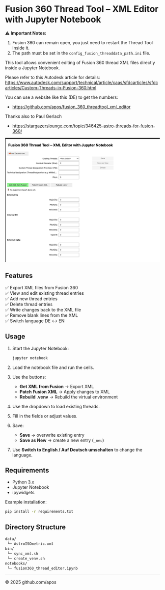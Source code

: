 # Fusion 360 Thread Tool – XML Editor with Jupyter Notebook

⚠️ **Important Notes:**  
1. Fusion 360 can remain open, you just need to restart the Thread Tool inside it.  
2. The path must be set in the `config_fusion_threaddata_path.ini` file.

This tool allows convenient editing of Fusion 360 thread XML files directly inside a Jupyter Notebook.

   Please refer to this Autodesk article for details:  
     https://www.autodesk.com/support/technical/article/caas/sfdcarticles/sfdcarticles/Custom-Threads-in-Fusion-360.html

   You can use a website like this (DE) to get the numbers:
   - https://github.com/apos/fusion_360_threadtool_xml_editor
 
  Thanks also to Paul Gerlach
   - https://stargazerslounge.com/topic/346425-astro-threads-for-fusion-360/

![alt text](data/image.png)

## Features

✅ Export XML files from Fusion 360  
✅ View and edit existing thread entries  
✅ Add new thread entries  
✅ Delete thread entries  
✅ Write changes back to the XML file  
✅ Remove blank lines from the XML  
✅ Switch language DE ↔ EN

## Usage

1. Start the Jupyter Notebook:
    ```bash
    jupyter notebook
    ```

2. Load the notebook file and run the cells.

3. Use the buttons:
    - **Get XML from Fusion** → Export XML
    - **Patch Fusion XML** → Apply changes to XML
    - **Rebuild .venv** → Rebuild the virtual environment

4. Use the dropdown to load existing threads.

5. Fill in the fields or adjust values.

6. Save:
    - **Save** → overwrite existing entry
    - **Save as New** → create a new entry (`_neu`)

7. Use **Switch to English / Auf Deutsch umschalten** to change the language.

## Requirements

- Python 3.x
- Jupyter Notebook
- ipywidgets

Example installation:

```bash
pip install -r requirements.txt
```

## Directory Structure

```
data/
 └─ AstroISOmetric.xml
bin/
 └─ sync_xml.sh
 └─ create_venv.sh
notebooks/
 └─ fusion360_thread_editor.ipynb
```

---

© 2025 github.com/apos
